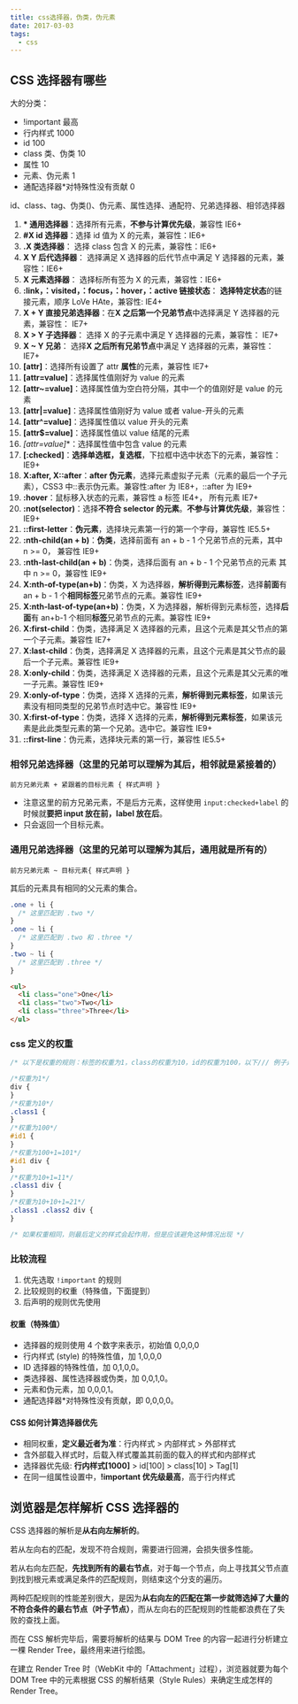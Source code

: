 ```yaml
---
title: css选择器，伪类，伪元素
date: 2017-03-03
tags:
  - css
---
```


## CSS 选择器有哪些

大的分类：

- !important 最高
- 行内样式 1000
- id 100
- class 类、伪类 10
- 属性 10
- 元素、伪元素 1
- 通配选择器\*对特殊性没有贡献 0

id、class、tag、伪类()、伪元素、属性选择、通配符、兄弟选择器、相邻选择器

1. **\* 通用选择器**：选择所有元素，**不参与计算优先级**，兼容性 IE6+
2. **#X id 选择器**：选择 id 值为 X 的元素，兼容性：IE6+
3. **.X 类选择器**： 选择 class 包含 X 的元素，兼容性：IE6+
4. **X Y 后代选择器**： 选择满足 X 选择器的后代节点中满足 Y 选择器的元素，兼容性：IE6+
5. **X 元素选择器**： 选择标所有签为 X 的元素，兼容性：IE6+
6. **:link，：visited，：focus，：hover，：active 链接状态**： **选择特定状态**的链接元素，顺序 LoVe HAte，兼容性: IE4+
7. **X + Y 直接兄弟选择器**：在**X 之后第一个兄弟节点**中选择满足 Y 选择器的元素，兼容性： IE7+
8. **X > Y 子选择器**： 选择 X 的子元素中满足 Y 选择器的元素，兼容性： IE7+
9. **X ~ Y 兄弟**： 选择**X 之后所有兄弟节点**中满足 Y 选择器的元素，兼容性： IE7+
10. **[attr]**：选择所有设置了 attr **属性**的元素，兼容性 IE7+
11. **[attr=value]**：选择属性值刚好为 value 的元素
12. **[attr~=value]**：选择属性值为空白符分隔，其中一个的值刚好是 value 的元素
13. **[attr|=value]**：选择属性值刚好为 value 或者 value-开头的元素
14. **[attr^=value]**：选择属性值以 value 开头的元素
15. **[attr$=value]**：选择属性值以 value 结尾的元素
16. **[attr*=value]**：选择属性值中包含 value 的元素
17. **[:checked]**：**选择单选框，复选框**，下拉框中选中状态下的元素，兼容性：IE9+
18. **X:after, X::after**：**after 伪元素**，选择元素虚拟子元素（元素的最后一个子元素），CSS3 中::表示伪元素。兼容性:after 为 IE8+，::after 为 IE9+
19. **:hover**：鼠标移入状态的元素，兼容性 a 标签 IE4+， 所有元素 IE7+
20. **:not(selector)**：选择**不符合 selector 的元素**。**不参与计算优先级**，兼容性：IE9+
21. **::first-letter**：**伪元素**，选择块元素第一行的第一个字母，兼容性 IE5.5+
22. **:nth-child(an + b)**：**伪类**，选择前面有 an + b - 1 个兄弟节点的元素，其中 n
    &gt;= 0， 兼容性 IE9+
23. **:nth-last-child(an + b)**：伪类，选择后面有 an + b - 1 个兄弟节点的元素
    其中 n &gt;= 0，兼容性 IE9+
24. **X:nth-of-type(an+b)**：伪类，X 为选择器，**解析得到元素标签**，选择**前面**有 an + b - 1 个**相同标签**兄弟节点的元素。兼容性 IE9+
25. **X:nth-last-of-type(an+b)**：伪类，X 为选择器，解析得到元素标签，选择**后面**有 an+b-1 个相同**标签**兄弟节点的元素。兼容性 IE9+
26. **X:first-child**：伪类，选择满足 X 选择器的元素，且这个元素是其父节点的第一个子元素。兼容性 IE7+
27. **X:last-child**：伪类，选择满足 X 选择器的元素，且这个元素是其父节点的最后一个子元素。兼容性 IE9+
28. **X:only-child**：伪类，选择满足 X 选择器的元素，且这个元素是其父元素的唯一子元素。兼容性 IE9+
29. **X:only-of-type**：伪类，选择 X 选择的元素，**解析得到元素标签**，如果该元素没有相同类型的兄弟节点时选中它。兼容性 IE9+
30. **X:first-of-type**：伪类，选择 X 选择的元素，**解析得到元素标签**，如果该元素是此此类型元素的第一个兄弟。选中它。兼容性 IE9+
31. **::first-line**：伪元素，选择块元素的第一行，兼容性 IE5.5+

### 相邻兄弟选择器（这里的兄弟可以理解为其后，相邻就是紧接着的）

`前方兄弟元素 + 紧跟着的目标元素 { 样式声明 }`

- 注意这里的前方兄弟元素，不是后方元素，这样使用 `input:checked+label` 的时候就**要把 input 放在前，label 放在后**。
- 只会返回一个目标元素。

### 通用兄弟选择器（这里的兄弟可以理解为其后，通用就是所有的）

`前方兄弟元素 ~ 目标元素{ 样式声明 }`

其后的元素具有相同的父元素的集合。

```css
.one + li {
  /* 这里匹配到 .two */
}
.one ~ li {
  /* 这里匹配到 .two 和 .three */
}
.two ~ li {
  /* 这里匹配到 .three */
}
```

```html
<ul>
  <li class="one">One</li>
  <li class="two">Two</li>
  <li class="three">Three</li>
</ul>
```

### css 定义的权重

```css
/* 以下是权重的规则：标签的权重为1，class的权重为10，id的权重为100，以下/// 例子是演示各种定义的权重值： */

/*权重为1*/
div {
}
/*权重为10*/
.class1 {
}
/*权重为100*/
#id1 {
}
/*权重为100+1=101*/
#id1 div {
}
/*权重为10+1=11*/
.class1 div {
}
/*权重为10+10+1=21*/
.class1 .class2 div {
}

/* 如果权重相同，则最后定义的样式会起作用，但是应该避免这种情况出现 */
```

### 比较流程

1. 优先选取 `!important` 的规则
2. 比较规则的权重（特殊值，下面提到）
3. 后声明的规则优先使用

#### 权重（特殊值）

- 选择器的规则使用 4 个数字来表示，初始值 0,0,0,0
- 行内样式 (style) 的特殊性值，加 1,0,0,0
- ID 选择器的特殊性值，加 0,1,0,0。
- 类选择器、属性选择器或伪类，加 0,0,1,0。
- 元素和伪元素，加 0,0,0,1。
- 通配选择器\*对特殊性没有贡献，即 0,0,0,0。

#### CSS 如何计算选择器优先

- 相同权重，**定义最近者为准**：行内样式 > 内部样式 > 外部样式
- 含外部载入样式时，后载入样式覆盖其前面的载入的样式和内部样式
- 选择器优先级: **行内样式[1000]** > id[100] > class[10] > Tag[1]
- 在同一组属性设置中，**!important 优先级最高**，高于行内样式

## 浏览器是怎样解析 CSS 选择器的

CSS 选择器的解析是**从右向左解析的**。

若从左向右的匹配，发现不符合规则，需要进行回溯，会损失很多性能。

若从右向左匹配，**先找到所有的最右节点**，对于每一个节点，向上寻找其父节点直到找到根元素或满足条件的匹配规则，则结束这个分支的遍历。

两种匹配规则的性能差别很大，是因为**从右向左的匹配在第一步就筛选掉了大量的不符合条件的最右节点（叶子节点）**，而从左向右的匹配规则的性能都浪费在了失败的查找上面。

而在 CSS 解析完毕后，需要将解析的结果与 DOM Tree 的内容一起进行分析建立一棵 Render Tree，最终用来进行绘图。

在建立 Render Tree 时（WebKit 中的「Attachment」过程），浏览器就要为每个 DOM Tree 中的元素根据 CSS 的解析结果（Style Rules）来确定生成怎样的 Render Tree。
